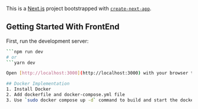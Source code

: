 This is a [Next.js](https://nextjs.org) project bootstrapped with [`create-next-app`](https://nextjs.org/docs/app/api-reference/cli/create-next-app).

## Getting Started With FrontEnd

First, run the development server:

```bash
```npm run dev
# or
```yarn dev

Open [http://localhost:3000](http://localhost:3000) with your browser to see the result.

## Docker Implementation
1. Install Docker
2. Add dockerfile and docker-compose.yml file
3. Use `sudo docker compose up -d` command to build and start the dockerised application

